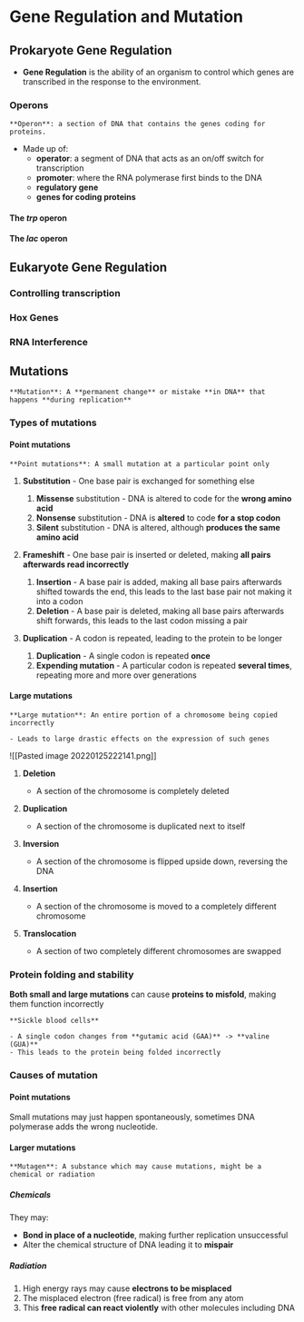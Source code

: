 # Gene Regulation and Mutation
## Prokaryote Gene Regulation
- **Gene Regulation** is the ability of an organism to control which genes are transcribed in the response to the environment.

### Operons
```ad-def
**Operon**: a section of DNA that contains the genes coding for proteins.
```

- Made up of:
	- **operator**: a segment of DNA that acts as an on/off switch for transcription
	- **promoter**: where the RNA polymerase first binds to the DNA
	- **regulatory gene**
	- **genes for coding proteins**
#### The *trp* operon

#### The *lac* operon

## Eukaryote Gene Regulation
### Controlling transcription

### Hox Genes

### RNA Interference

## Mutations
```ad-def
**Mutation**: A **permanent change** or mistake **in DNA** that happens **during replication**
```
### Types of mutations
#### Point mutations

```ad-def
**Point mutations**: A small mutation at a particular point only
```

1. **Substitution** - One base pair is exchanged for something else
	
	1. **Missense** substitution - DNA is altered to code for the **wrong amino acid**
	2. **Nonsense** substitution - DNA is **altered** to code **for a stop codon**
	3. **Silent** substitution - DNA is altered, although **produces the same amino acid**
		
2. **Frameshift** - One base pair is inserted or deleted, making **all pairs afterwards read incorrectly**
	
	1. **Insertion** - A base pair is added, making all base pairs afterwards shifted towards the end, this leads to the last base pair not making it into a codon
	2. **Deletion** - A base pair is deleted, making all base pairs afterwards shift forwards, this leads to the last codon missing a pair
		
3. **Duplication** - A codon is repeated, leading to the protein to be longer
	
	1. **Duplication** - A single codon is repeated **once**
	2. **Expending mutation** - A particular codon is repeated **several times**, repeating more and more over generations

#### Large mutations
```ad-def
**Large mutation**: An entire portion of a chromosome being copied incorrectly

- Leads to large drastic effects on the expression of such genes

```

![[Pasted image 20220125222141.png]]
1. **Deletion**
	
	- A section of the chromosome is completely deleted
		
2. **Duplication**
	
	- A section of the chromosome is duplicated next to itself
		
3. **Inversion**
	
	- A section of the chromosome is flipped upside down, reversing the DNA
		
4. **Insertion**
	
	- A section of the chromosome is moved to a completely different chromosome
		
5. **Translocation**
	
	- A section of two completely different chromosomes are swapped

### Protein folding and stability
**Both small and large mutations** can cause **proteins to misfold**, making them function incorrectly
```ad-example
**Sickle blood cells**

- A single codon changes from **gutamic acid (GAA)** -> **valine (GUA)**
- This leads to the protein being folded incorrectly
```

### Causes of mutation
#### Point mutations
Small mutations may just happen spontaneously, sometimes DNA polymerase adds the wrong nucleotide.

#### Larger mutations
```ad-def
**Mutagen**: A substance which may cause mutations, might be a chemical or radiation
```

##### Chemicals
They may:
- **Bond in place of a nucleotide**, making further replication unsuccessful
- Alter the chemical structure of DNA leading it to **mispair**

##### Radiation
1. High energy rays may cause **electrons to be misplaced**
2. The misplaced electron (free radical) is free from any atom
3. This **free radical can react violently** with other molecules including DNA

